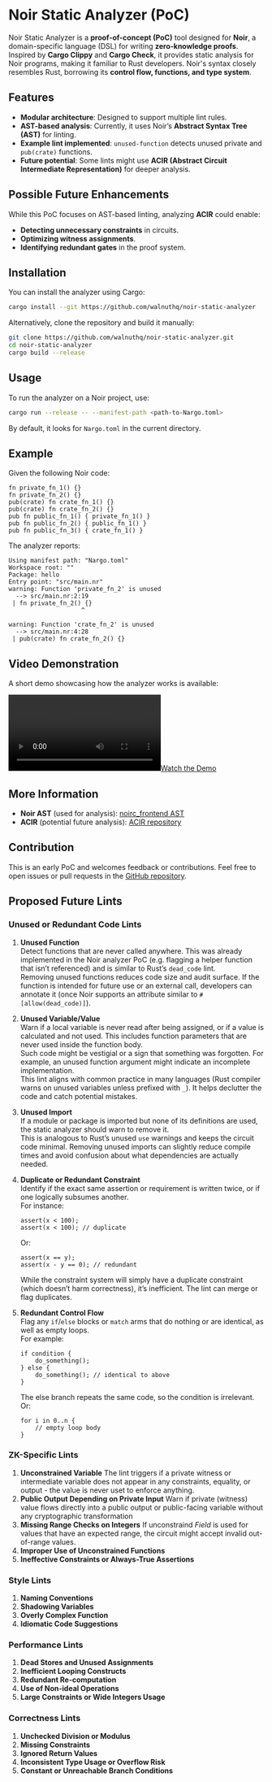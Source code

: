 # Noir Static Analyzer (PoC)

Noir Static Analyzer is a **proof-of-concept (PoC)** tool designed for **Noir**, a domain-specific language (DSL) for writing **zero-knowledge proofs**. Inspired by **Cargo Clippy** and **Cargo Check**, it provides static analysis for Noir programs, making it familiar to Rust developers. Noir's syntax closely resembles Rust, borrowing its **control flow, functions, and type system**.

## Features

- **Modular architecture**: Designed to support multiple lint rules.
- **AST-based analysis**: Currently, it uses Noir’s **Abstract Syntax Tree (AST)** for linting.
- **Example lint implemented**: `unused-function` detects unused private and `pub(crate)` functions.
- **Future potential**: Some lints might use **ACIR (Abstract Circuit Intermediate Representation)** for deeper analysis.

## Possible Future Enhancements

While this PoC focuses on AST-based linting, analyzing **ACIR** could enable:
- **Detecting unnecessary constraints** in circuits.
- **Optimizing witness assignments**.
- **Identifying redundant gates** in the proof system.

## Installation

You can install the analyzer using Cargo:
```sh
cargo install --git https://github.com/walnuthq/noir-static-analyzer
```

Alternatively, clone the repository and build it manually:
```sh
git clone https://github.com/walnuthq/noir-static-analyzer.git
cd noir-static-analyzer
cargo build --release
```

## Usage

To run the analyzer on a Noir project, use:
```sh
cargo run --release -- --manifest-path <path-to-Nargo.toml>
```
By default, it looks for `Nargo.toml` in the current directory.

## Example

Given the following Noir code:
```noir
fn private_fn_1() {}
fn private_fn_2() {}
pub(crate) fn crate_fn_1() {}
pub(crate) fn crate_fn_2() {}
pub fn public_fn_1() { private_fn_1() }
pub fn public_fn_2() { public_fn_1() }
pub fn public_fn_3() { crate_fn_1() }
```
The analyzer reports:
```text
Using manifest path: "Nargo.toml"
Workspace root: ""
Package: hello
Entry point: "src/main.nr"
warning: Function 'private_fn_2' is unused
  --> src/main.nr:2:19
 | fn private_fn_2() {}
                    ^

warning: Function 'crate_fn_2' is unused
  --> src/main.nr:4:28
 | pub(crate) fn crate_fn_2() {}
```
## Video Demonstration

A short demo showcasing how the analyzer works is available:

[![Watch the Demo](docs/demo.mkv)](docs/demo.mkv)

## More Information
- **Noir AST** (used for analysis): [noirc_frontend AST](https://github.com/noir-lang/noir/tree/master/compiler/noirc_frontend/src/ast)
- **ACIR** (potential future analysis): [ACIR repository](https://github.com/noir-lang/noir/tree/master/acvm-repo)

## Contribution
This is an early PoC and welcomes feedback or contributions. Feel free to open issues or pull requests in the [GitHub repository](https://github.com/walnuthq/noir-static-analyzer).

## Proposed Future Lints

### Unused or Redundant Code Lints


1. **Unused Function**  
   Detect functions that are never called anywhere. This was already implemented in the Noir analyzer PoC (e.g. flagging a helper function that isn’t referenced) and is similar to Rust’s `dead_code` lint.  
   Removing unused functions reduces code size and audit surface. If the function is intended for future use or an external call, developers can annotate it (once Noir supports an attribute similar to `#[allow(dead_code)]`).

2. **Unused Variable/Value**  
   Warn if a local variable is never read after being assigned, or if a value is calculated and not used. This includes function parameters that are never used inside the function body.  
   Such code might be vestigial or a sign that something was forgotten. For example, an unused function argument might indicate an incomplete implementation.  
   This lint aligns with common practice in many languages (Rust compiler warns on unused variables unless prefixed with `_`). It helps declutter the code and catch potential mistakes.

3. **Unused Import**  
   If a module or package is imported but none of its definitions are used, the static analyzer should warn to remove it.  
   This is analogous to Rust’s unused `use` warnings and keeps the circuit code minimal. Removing unused imports can slightly reduce compile times and avoid confusion about what dependencies are actually needed.

4. **Duplicate or Redundant Constraint**  
   Identify if the exact same assertion or requirement is written twice, or if one logically subsumes another.  
   For instance:
   ```noir
   assert(x < 100);
   assert(x < 100); // duplicate
   ```
   Or:
   ```noir
   assert(x == y);
   assert(x - y == 0); // redundant
   ```
   While the constraint system will simply have a duplicate constraint (which doesn’t harm correctness), it’s inefficient. The lint can merge or flag duplicates.

5. **Redundant Control Flow**  
   Flag any `if`/`else` blocks or `match` arms that do nothing or are identical, as well as empty loops.  
   For example:
   ```noir
   if condition {
       do_something();
   } else {
       do_something(); // identical to above
   }
   ```
   The else branch repeats the same code, so the condition is irrelevant. Or:
   ```noir
   for i in 0..n {
       // empty loop body
   }
   ```
   
### ZK-Specific Lints

1. **Unconstrained Variable**
   The lint triggers if a private witness or intermediate variable does not appear in any constraints, equality, or output - the value is never uset to enforce anything.
2. **Public Output Depending on Private Input**
   Warn if private (witness) value flows directly into a public output or public-facing variable without any cryptographic transformation
3. **Missing Range Checks on Integers**
   If unconstraind *Field* is used for values that have an expected range, the circuit might accept invalid out-of-range values.
4. **Improper Use of Unconstrained Functions**
5. **Ineffective Constraints or Always-True Assertions**

### Style Lints
1. **Naming Conventions**
2. **Shadowing Variables**
3. **Overly Complex Function**
4. **Idiomatic Code Suggestions**

### Performance Lints
1. **Dead Stores and Unused Assignments**
2. **Inefficient Looping Constructs**
3. **Redundant Re-computation**
4. **Use of Non-ideal Operations**
5. **Large Constraints or Wide Integers Usage**

### Correctness Lints
1. **Unchecked Division or Modulus**
2. **Missing Constraints**
3. **Ignored Return Values**
4. **Inconsistent Type Usage or Overflow Risk**
5. **Constant or Unreachable Branch Conditions**
